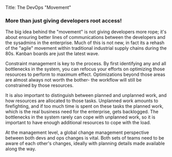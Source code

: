 Title: The DevOps "Movement"

### More than just giving developers root access!

The big idea behind the "movement" is not giving developers more rope; it's
about ensuring better lines of communications between the developers and
the sysadmins in the enterprise.  Much of this is not new, in fact its a
rehash of the "agile" movement within traditional industrial supply chains
during the 80s.  Kanban boards are just the latest wave.

Constraint management is key to the process.  By first identifying any and
all bottlenecks in the system, you can refocus your efforts on optimizing
those resources to perform to maximum effect.  Optimizations beyond those
areas are almost always not worth the bother- the workflow will still be
constrained by those resources.

It is also important to distinguish between planned and unplanned work,
and how resources are allocated to those tasks.  Unplanned work amounts
to firefighting, and if too much time is spent on these tasks the planned
work, which is the real business need for the enterprise, gets backlogged.
The bottlenecks in the system rarely can cope with unplanned work, so it
is important to have enough additional resources to cope with the load.

At the management level, a global change management perspective between 
both devs and ops changes is vital. Both sets of teams need to be aware
of each other's changes, ideally with planning details made available
along the way.

